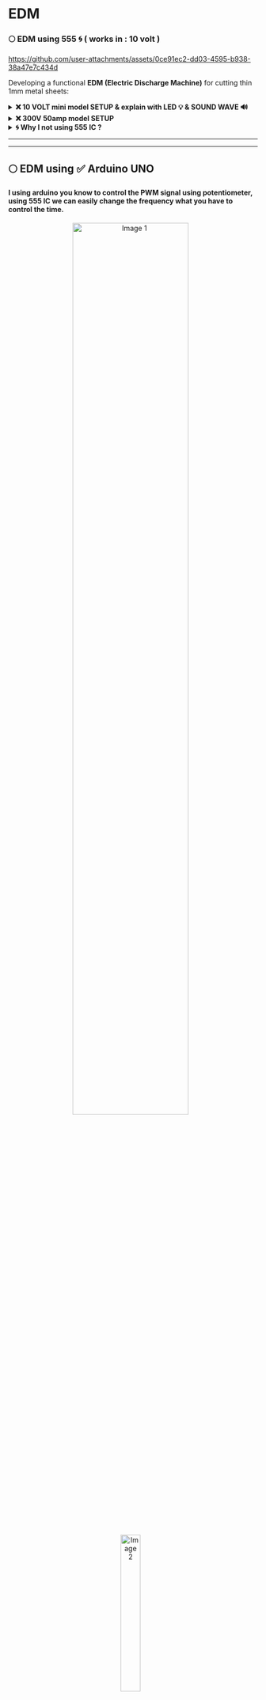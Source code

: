 # EDM

### 🌕 EDM using 555 🌀 ( works in : 10 volt )

https://github.com/user-attachments/assets/0ce91ec2-dd03-4595-b938-38a47e7c434d

Developing a functional **EDM (Electric Discharge Machine)** for cutting thin 1mm metal sheets:  


<details>
 <summary><b>❌ 10 VOLT mini model SETUP & explain with LED 💡 & SOUND WAVE 🔊</b></summary>
</br>
   
   <details>
</br>

# creating a mini model of EDM ( 10 Volt 🌀 )

---

### **Step 1: Working Principle of EDM**
- EDM works by generating **electrical sparks** to erode metal surfaces.
- It requires a **power supply**, an **electrode**, a **workpiece**, and a **dielectric fluid**.
- The **electrode (cathode)** and **workpiece (anode)** are submerged in **dielectric fluid**, and a **high-frequency electrical discharge** removes metal from the workpiece.

---

### **Step 2: Required Components & Specifications**
| **Component**        | **Specification** |
|----------------------|------------------|
| **Step-down Transformer** | Converts **230V AC to 50-100V AC** |
| **Bridge Rectifier** | **50A capacity** for AC to DC conversion |
| **Capacitors** | **4.8µF, 450V** |
| **Electrode Material** | **Copper (35-70mm)** |
| **Dielectric Fluid** | **Distilled Water or Kerosene** |
| **Workpiece** | **Thin Steel or Copper Sheet** |
| **Control Circuit** | **Pulse Generator for Spark Regulation** |
| **Frame & Tub** | **60x30 cm size** |
| **Wires & Connectors** | High-voltage insulated wires |
| **Cooling & Flushing System** | Pump to circulate dielectric fluid |

---

### **Step 3: Build the Power Supply**
1. **Use a Step-Down Transformer**  
   - Converts **230V AC to 12-24V AC**.
   - Must have **multiple voltage outputs** for flexibility.
   
2. **Bridge Rectifier**  
   - Converts **AC to DC** for controlled spark generation.
   - Choose a **50A diode bridge** for sufficient power handling.
   
3. **Capacitor (for Smoothing DC Output)**  
   - Use **450V, 4.8µF capacitor** to stabilize voltage and reduce ripples.

---

### **Step 4: Design the Electrode System**
- **Electrode:** Use **copper** due to its excellent conductivity.  
- **Workpiece:** Choose **thin steel or copper sheet** for easier cutting.  
- **Spark Gap:** Maintain **5-10mm** gap between electrode and workpiece.  

---

### **Step 5: Setup Dielectric Fluid System**
- Use **distilled water** or **kerosene** to act as an insulator and coolant.  
- Ensure **continuous circulation** with a **pump** to flush debris and cool the cutting area.  

---

### **Step 6: Assemble the EDM Machine**
1. **Mount the Workpiece & Electrode** inside the **dielectric tub**.  
2. **Connect the Power Supply** (transformer, rectifier, capacitor).  
3. **Ensure Proper Spark Gap** for controlled erosion.  
4. **Install the Pulse Generator Circuit** to regulate spark intensity and frequency.  

---

### **Step 7: Perform Initial Testing & Calibration**
- Test with **low voltage (50V)** and gradually **increase up to 100V**.  
- Observe **spark discharge and material removal rate**.  
- Adjust **gap, pulse frequency, and voltage** for optimal performance.  

---

### **Step 8: Demonstration & Final Adjustments**
- Cut a **thin steel or copper sheet** to show EDM functionality.  
- If sparks are inconsistent, **adjust capacitor values and pulse timing**.  
- Ensure **safety measures** (proper insulation, emergency cutoff).  

---

### **Final Notes**
- The project document provides **detailed calculations** (e.g., spark voltage = 48.42V, power consumed = 2370W).  
- The **machine does not need to be industry-grade**, but it should **demonstrate material removal effectively**.  

   </details>

---

![IMG_20250217_190007](https://github.com/user-attachments/assets/ddcb6b9c-c33c-4f64-a3bf-0bbf75d68e6c)


## **EDM Circuit Diagram Explanation with Cost**  

![555](https://github.com/user-attachments/assets/2ddd5e81-8484-4f8a-9b31-bb07f5568246)

---
<img align="right" alt="" width="300" src="https://github.com/user-attachments/assets/b45aef95-84f2-40f7-8d21-2010b3014c4d">

### **Step 1: Step-Down Transformer**  
**Component:** **230V to 24V Step-Down Transformer**  
- **Specification:** 230V AC input → 24V-0-24V AC output, **1.5A current rating**  
- **Function:** Reduces **high-voltage AC (230V) to a lower AC voltage (24V)**, preventing excessive current flow.  
- **Reason for Use:** Protects circuit components from high voltage and provides suitable power for further rectification.  
- **Cost (India):** ₹250 - ₹400  

**Connections:**  
- **Primary winding** connected to **230V AC mains**.  
- **Secondary winding** gives **24V-0-24V AC output**, which will be converted to DC.  

---
<img align="right" alt="" width="300" src="https://github.com/user-attachments/assets/1495df6d-fd6a-4783-b58c-3597f80c015e">

### **Step 2: Bridge Rectifier (AC to DC Conversion)**  
**Component:** **50A Bridge Rectifier Module**  
- **Specification:** **Input: 24V AC**, **Output: 24V DC**, **Diode rating: 50A, 1000V PIV**  
- **Function:** Converts the **AC output of the transformer into pulsating DC**.  
- **Reason for Use:** Needed to supply **stable DC power** for the EDM spark generation circuit.  
- **Cost (India):** ₹150 - ₹300  

**Connections:**  
- **AC input terminals** connected to **24V AC output of the transformer**.  
- **DC output terminals** provide **smooth DC voltage**.  

---

### **Step 3: Capacitor for Smoothing DC Output**  
**Component:** **Electrolytic Capacitor 450V, 4.8µF**  
- **Specification:** **Voltage rating: 450V**, **Capacitance: 4.8µF**  
- **Function:** **Filters out AC ripples** and provides smooth **DC voltage**.  
- **Reason for Use:** Ensures **steady and continuous** spark generation by maintaining constant voltage.  
- **Cost (India):** ₹200 - ₹350  

**Connections:**  
- **Positive terminal** of the capacitor to the **positive DC output** of the rectifier.  
- **Negative terminal** to the **ground (0V)**.  

---
<img align="right" alt="" width="300" src="https://github.com/user-attachments/assets/af5b9919-bcf2-4228-be6f-a380bc1c647e">

### **Step 4: Pulse Generator for Controlled Spark Generation**  
**Component:** **555 Timer IC or PWM Controller**  
- **Specification:** Frequency: **1 kHz – 50 kHz adjustable**, Duty cycle: **10% - 90%**  
- **Function:** Generates **high-frequency pulses** to control the **discharge of sparks** in EDM.  
- **Reason for Use:** Prevents **continuous current flow**, allowing controlled spark discharges for efficient machining.  
- **Cost (India):** ₹100 - ₹250  

**Connections:**  
- **VCC (Power Supply):** Connected to **24V DC** output from the rectifier.  
- **Output Pin:** Controls **MOSFET** for spark discharge.  
- **GND (Ground):** Connected to **circuit ground**.  

<p align="center">
  <img src="https://github.com/user-attachments/assets/2237f902-f3ab-4201-8e57-e4670ee7a983" alt="Image 1" width="45%" style="margin-right: 10px;"/>
  <img src="https://github.com/user-attachments/assets/bdc535e9-8f96-4332-94c1-d742354fe2b9" alt="Image 2" width="45%" style="margin-right: 10px;"/>
</p>

---
<img align="right" alt="" width="300" src="https://github.com/user-attachments/assets/19c66fd7-d57d-4eec-997a-40d5b123238a">

### **Step 5: Power MOSFET for Switching the Spark Circuit**  
**Component:** **IRF540N MOSFET (N-Channel, 100V, 33A)**  
- **Specification:** Voltage: **100V**, Current: **33A**, Rds(on): **44mΩ**  
- **Function:** Acts as a **high-speed electronic switch**, allowing controlled **discharge through the electrode**.  
- **Reason for Use:** Can handle **high currents** and operates efficiently in **switching applications**.  
- **Cost (India):** ₹80 - ₹200  

**Connections:**  
- **Drain:** Connected to **negative terminal of the electrode**.  
- **Source:** Connected to **ground**.  
- **Gate:** Connected to **PWM output from the 555 timer**.  

---

### **Step 6: Electrode (Tool) and Workpiece**  
**Components:**  
- **Electrode:** Copper rod (Ø 3mm – 10mm)  
- **Workpiece:** Thin steel sheet (1mm – 3mm)  

- **Function:** The electrode releases **sparks** that erode the workpiece surface.  
- **Reason for Use:** **Copper has excellent electrical conductivity** and withstands EDM erosion.  
- **Cost (India):**  
  - **Copper Electrode:** ₹300 - ₹600  
  - **Steel Workpiece:** ₹200 - ₹500  

**Connections:**  
- **Electrode connected to the MOSFET drain**.  
- **Workpiece connected to positive terminal of power supply**.  

---

### **Step 7: Dielectric Fluid & Circulation System**  
**Component:** **Distilled Water or Kerosene + Pump**  
- **Function:** Cools the spark zone, removes debris, and maintains insulation.  
- **Cost (India):** ₹250 - ₹600  

**Connections:**  
- **Pump circulates dielectric fluid** around the electrode and workpiece.  

---

### **Step 8: Safety Components**  
- **Fuse (10A, 250V)** – ₹30 - ₹50  
- **Emergency Stop Switch** – ₹100 - ₹250  

---

### **Total Estimated Cost in India**  
| **Component** | **Estimated Cost (₹)** |  
|--------------|-----------------|  
| Step-Down Transformer | ₹250 - ₹400 |  
| Bridge Rectifier (50A) | ₹150 - ₹300 |  
| Capacitor (450V, 4.8µF) | ₹200 - ₹350 |  
| Pulse Generator (555 Timer) | ₹100 - ₹250 |  
| Power MOSFET (IRF540N) | ₹80 - ₹200 |  
| Copper Electrode | ₹300 - ₹600 |  
| Workpiece (Steel Sheet) | ₹200 - ₹500 |  
| Dielectric Fluid & Pump | ₹250 - ₹600 |  
| Safety Components | ₹130 - ₹300 |  
| **Total Estimated Cost** | **₹1,660 - ₹3,500** |  

---

### **Final Circuit Connections**
1. **230V AC** → **Step-Down Transformer (24V AC output)**
2. **Transformer Output** → **Bridge Rectifier (Converts to 24V DC)**
3. **Rectifier Output** → **Capacitor (Removes AC Ripples)**
4. **Smooth DC Power** → **Pulse Generator (Controls Spark Pulses)**
5. **Pulse Generator Output** → **MOSFET (Switching)**
6. **MOSFET Drain** → **Electrode (Cathode)**
7. **Workpiece (Anode)** → **Connected to 24V DC positive**
8. **Electrode & Workpiece submerged in Dielectric Fluid**
9. **Pump continuously circulates the dielectric fluid**

---
⭕ explain with LED pulse 💡

https://github.com/user-attachments/assets/d262c55d-2951-4910-b1d7-bc20f60b06b1

⭕ explain with sound wave pulse 🔉🔊

https://github.com/user-attachments/assets/815e8d4a-54d7-4cc7-84b8-4445e9e795e2

---

## Questions / Answers 

### 1) 10 ms pulse duration is okey?

- The 10 ms pulse duration (957 Hz frequency) means each pulse occurs in about 1.04 milliseconds, which is extremely fast.
- This is normal for EDM because metal cutting occurs due to rapid, repetitive electrical discharges.
- Since these pulses are too fast for the human eye, a storage oscilloscope or high-speed data logger is required to analyze them.

---

### 2) Is This Setup Okay for EDM?

✅ `For testing the circuit: Yes`, using an LED is a great way to check if the circuit is generating pulses correctly.

❌ `For actual metal cutting: No`, because EDM requires high voltage (~50-300V) and high current pulses, whereas your 555 timer circuit only operates at 10V with limited current.

---

## 🌀 Disadvantages of the circuit & Modifications for EDM:

### 1. Increase the Voltage and Current

- Your current 10V setup is too low for metal cutting.
- EDM typically requires a capacitor discharge circuit (CDM) with higher voltage (50V-300V) and high peak currents.

### 2. Use a MOSFET or IGBT for High Power Switching

- The 555 timer can only drive small loads.
- For EDM, use a MOSFET (IRF540, IRFZ44N) or IGBT (like GT50J325) to handle the high voltage and current needed for discharge.

### 3. Pulse Duration and Duty Cycle Tuning

- Modify the resistors (10kΩ, 1kΩ) and capacitor (100µF) to adjust the pulse width and frequency for better discharge performance.

</details>
<details>
 <summary><b>❌ 300V 50amp model SETUP</b></summary>
</br>

---
---
 
## 🌕 EDM using 555 ( works in : 300 volt )

### **EDM Circuit for Cutting a 1mm Metal Sheet**
To create a functional **EDM circuit**, we need:
1. **High Voltage (50V–300V) for Breakdown of Metal**
2. **High Current Pulses (~5A–20A) for Effective Erosion**
3. **Controlled Pulse Timing (Microsecond to Millisecond)**
4. **Dielectric Fluid (Oil or Water) to Cool the Electrode and Workpiece**
5. **A Discharge Circuit (MOSFET/IGBT) to Control Sparks**

---

### **Circuit Components Needed**
| Component  | Specification |
|------------|--------------|
| **High Voltage Power Supply** | 50V-300V DC |
| **Capacitor Bank** | 10µF - 100µF (High Voltage) |
| **555 Timer or Microcontroller (Arduino/PIC)** | Pulse Generator |
| **MOSFET/IGBT (Switching Device)** | IRFP250, IRF540, or GT50J325 |
| **Resistors (Control Discharge Rate)** | 1kΩ - 10kΩ |
| **Inductor (Current Limiting)** | 100µH - 1mH |
| **Dielectric Fluid** | Kerosene, EDM Oil, or Distilled Water |

---

### **How It Works**
1. **Charging Phase:**  
   - The **capacitor** charges to **high voltage (50V-300V)**.  
   - The **resistor** controls the charging speed.  

2. **Discharge Phase (Cutting Metal):**  
   - The **MOSFET/IGBT switches ON** for a short duration (microseconds to milliseconds).  
   - High voltage **discharges across the electrode and metal workpiece**, creating sparks.  
   - **Metal erodes due to high-energy sparks.**  
   - **Dielectric fluid removes debris and cools the workpiece.**

---

### **Things to Consider**
🍥 **Use a Pulse Width Modulation (PWM) Circuit**  
   - A **555 Timer** or **Arduino** can generate pulses for better control.  

🍥 **Heat Management**  
   - **Use a heatsink for the MOSFET/IGBT.**  
   - **Submerge the workpiece and electrode in EDM oil or water** to cool the cutting area.  

🍥 **Workpiece and Electrode Setup**  
   - The **electrode (copper, graphite, or tungsten)** should be **small and precise** for a 1mm sheet.  
   - **Electrode gap (0.1mm - 0.5mm) is critical for stable cutting.**  
</details>
<details>
 <summary><b>🌀 Why I not using 555 IC ?</b></summary>
</br>

---
---

## Why I not using 555 IC ?
#### both the 555 timer IC and Arduino Uno (or any microcontroller) can generate PWM signals and control timing. However, the reason 555 IC is not recommended in many cases, especially for applications requiring precise PWM control

1. Precision & Stability

- 555 Timer: Frequency and duty cycle depend on passive components (resistors, capacitors, potentiometers), which can drift over time due to temperature changes, component tolerances, and aging.
- Arduino: Generates highly accurate PWM with software control, and timing is managed digitally by the internal crystal oscillator, making it much more stable.

---

2. Frequency Adjustability

- 555 Timer: You can change frequency with a potentiometer, but the adjustment is not smooth or linear. Also, if you need real-time changes, you would need additional circuits like digital potentiometers.
- Arduino: You can adjust frequency and duty cycle dynamically using code (e.g., analogWrite() or PWM libraries).

---

3. Duty Cycle Control

- 555 Timer: Adjusting both frequency and duty cycle independently is complicated and requires extra components.
- Arduino: Full control over duty cycle and frequency independently, which is crucial for motor control, signal generation, etc.

---

4. Multiple Outputs & Complexity

- 555 Timer: If you need multiple PWM outputs, you need multiple 555 ICs, making the circuit bulky.
- Arduino: Can generate multiple PWM signals (on different pins) simultaneously and synchronize them easily.

---

5. Software Control & Customization

- 555 Timer: Once designed, changing the behavior requires modifying hardware (resistors, capacitors).
- Arduino: Just update the software; no need to change hardware.
</details>

---
---

## 🌕 EDM using ✅ **Arduino UNO**
#### I using arduino you know to control the PWM signal using potentiometer, using 555 IC we can easily change the frequency what you have to control the time.

<p align="center">
  <img src="assets/EDM-electrical-circuit-hand-drawing.jpg" alt="Image 1" width="68%" style="margin-right: 10px;"/>
  <img src="assets/IGBT-G4PC40S-IR.jpg" alt="Image 2" width="28.5%" style="margin-right: 10px;"/>
</p>

## Requirements

1. **Arduino Nano** (recommended) or Uno Mega (1 piece)
---
2. **Potensiometer 10 kΩ** or 5kΩ (2)
   - one for changing the pulse   ------ ılıılıılıılıılıılıılıılıı =>  ıllııllııllııllııllııllıı
   - and another for frequency    ------ ıllııllııllııllııllııllıı => ılılılılılılılılılılılılıl
---
3. **IGBT** (take any one option from below)
   - **IRG4PC40S (3)** or,
   - H20R1203 / 20R1203 (5) or,
   - IRG4PC40UD (2) or,
   - KGF25N135NDH (3)
---
4. **Capacitor** --| |-- (Voltage may change bec of availability But you need the exect uF)
   - **200V 100uF**
   - **200V 470uF**
---
### 5. **SMPS (80-100V & 3-5amp)**

<p align="center">
  <img src="assets/SMPS (1).jpg" alt="Image 1" width="45%" style="margin-right: 10px;"/>
  <img src="assets/SMPS (2).jpg" alt="Image 2" width="45%" style="margin-right: 10px;"/>
</p>

---
### 6. Oscilloscope (optional)

[![oscilloscope](https://github.com/user-attachments/assets/d790ae66-dc0c-4594-ac36-d2ad72fa3105)](https://robu.in/product/dso138-2-4-tft-handheld-pocket-size-digital-oscilloscope-kit-diy-parts-electronic-learning-set-1msps/)

---

### Code

✅ **Pulse On-Time** (Ton)  
✅ **Pulse Off-Time** (Toff)  
✅ **Total Discharge Cycles**  
✅ **Voltage & Current Monitoring** (using sensors)  
✅ **Data Logging to SD Card or Serial Monitor**  

---

### **🛠 Required Components for Industry-Level EDM**
| **Component** | **Specification** | **Purpose** |
|--------------|------------------|------------|
| **Arduino Nano/UNO** | 1 piece | Generates PWM signals |
| **Potentiometer** | 10kΩ (2 pieces) | Adjusts Ton & Toff |
| **IGBT** | IRG4PC40S / H20R1203 / IRG4PC40UD / KGF25N135NDH | High-voltage switching |
| **Capacitors** | 200V 100µF & 200V 470µF | Energy storage |
| **SMPS** | 80-100V, 3-5A | Power supply |
| **Current Sensor** | ACS712 (5A/20A/30A) | Measures discharge current |
| **Voltage Sensor** | Voltage Divider (100:1) | Monitors EDM voltage |
| **SD Card Module** | (Optional) | Logs EDM data |

---

### **🚀 EDM Code**
This **Arduino sketch** controls **PWM pulses** for EDM and records process parameters.  

#### **⚙ Features**
✅ **Real-time adjustable** pulse width & frequency  
✅ **IGBT high-speed switching**  
✅ **Voltage & current monitoring**  
✅ **Data logging to Serial Monitor / SD card**  

```cpp
#include <SPI.h>        // SD Card Library (if used)
#include <SD.h>         // For SD Card Logging

#define pwmPin 9        // IGBT Gate Control
#define potWidth A0     // Potentiometer for Pulse Width
#define potFreq A1      // Potentiometer for Frequency
#define currSensor A2   // ACS712 Current Sensor
#define voltSensor A3   // Voltage Divider Sensor
#define chipSelect 10   // SD Card Module Chip Select Pin

unsigned long cycleCount = 0;
float voltage, current;

void setup() {
    pinMode(pwmPin, OUTPUT);
    Serial.begin(115200);  // Serial Monitor

    if (!SD.begin(chipSelect)) {
        Serial.println("SD Card Initialization Failed!");
    } else {
        Serial.println("SD Card Ready.");
    }
}

void loop() {
    int pulseWidth = analogRead(potWidth);  // Read Pulse Width
    int freq = analogRead(potFreq);         // Read Frequency

    int onTime = map(pulseWidth, 0, 1023, 10, 500); // Ton (10-500 µs)
    int offTime = map(freq, 0, 1023, 10, 500);      // Toff (10-500 µs)

    // Start Discharge Pulse
    digitalWrite(pwmPin, HIGH);
    delayMicroseconds(onTime);
    digitalWrite(pwmPin, LOW);
    delayMicroseconds(offTime);

    // Read Sensor Data
    voltage = analogRead(voltSensor) * (5.0 / 1023.0) * 100;  // Convert to actual voltage
    current = analogRead(currSensor) * (5.0 / 1023.0) * 30;   // Convert to actual current

    // Increment Discharge Cycle
    cycleCount++;

    // Serial Monitor Output
    Serial.print("Cycle: ");
    Serial.print(cycleCount);
    Serial.print(" | Voltage: ");
    Serial.print(voltage);
    Serial.print("V | Current: ");
    Serial.print(current);
    Serial.println("A");

    // Logging to SD Card
    File dataFile = SD.open("edm_log.txt", FILE_WRITE);
    if (dataFile) {
        dataFile.print("Cycle: ");
        dataFile.print(cycleCount);
        dataFile.print(" | Voltage: ");
        dataFile.print(voltage);
        dataFile.print("V | Current: ");
        dataFile.print(current);
        dataFile.println("A");
        dataFile.close();
    }
}
```

---

### **📊 Output Example (Serial Monitor & SD Card)**
```
Cycle: 1 | Voltage: 90.5V | Current: 4.2A
Cycle: 2 | Voltage: 89.8V | Current: 4.1A
Cycle: 3 | Voltage: 90.2V | Current: 4.3A
...
```

---

### **📌 Explanation**
1. **PWM Signal Generation**
   - **Ton & Toff adjustable** via potentiometers.
   - Generates **precision-controlled sparks** for metal cutting.

2. **Voltage & Current Monitoring**
   - **Voltage Sensor** (reads EDM voltage).
   - **Current Sensor** (monitors discharge current).
   - **Ensures stable operation & prevents overheating.**

3. **Cycle Counting & Data Logging**
   - **Counts discharge cycles** for process tracking.
   - **Saves readings** to **SD card** (or displays on Serial Monitor).

---

### **🔧 Next Steps**
✅ Test on an **oscilloscope** for PWM tuning.  
✅ Use **IGBT heatsink & fan** for cooling.  
✅ Implement **emergency stop button** for safety.  

---
---

## 🌕 EDM using ✅ **Raspberry pi pico**

### **🚀 Upgrading EDM to Raspberry Pi Pico W with Wi-Fi & Mobile Control**  

Using the **Raspberry Pi Pico W**, you can achieve:  
✅ **Precise PWM control** for EDM pulses  
✅ **Mobile monitoring** (pulse waveform & EDM status)  
✅ **Wi-Fi control** (turn EDM on/off via web interface)  
✅ **Replace Oscilloscope** (view pulse on phone screen)  

---

### **🛠 Required Components**
| **Component** | **Specification** | **Purpose** |
|--------------|------------------|------------|
| **Raspberry Pi Pico W** | (Built-in Wi-Fi) | Main controller |
| **IGBTs** | IRG4PC40S / H20R1203 / IRG4PC40UD | High-voltage switching |
| **Capacitors** | 200V 100µF & 200V 470µF | Energy storage |
| **Current Sensor** | ACS712 (5A/20A/30A) | Measures discharge current |
| **Voltage Sensor** | Voltage Divider (100:1) | Monitors EDM voltage |
| **SMPS** | 80-100V, 3-5A | Power supply |
| **OLED Display (optional)** | SSD1306 | Local pulse monitoring |

---

### **🔗 Features of Raspberry Pi Pico W in EDM**
✅ **Web-based Control:** Start/Stop EDM remotely  
✅ **Live Pulse Monitoring:** View waveforms in a web UI  
✅ **Adjustable PWM:** Change pulse width/frequency in real time  
✅ **Wi-Fi Connectivity:** Data logging & remote control  
✅ **Safe Power Switching:** Control IGBT safely  

---

### **🚀 Raspberry Pi Pico W Code for Wi-Fi Controlled EDM**
This code will:  
1️⃣ **Generate adjustable PWM for EDM**  
2️⃣ **Stream live pulse data to a mobile web page**  
3️⃣ **Allow power control via Wi-Fi web interface**  

```python
import network
import socket
import machine
import utime

# Pin Configuration
pwm_pin = machine.Pin(16)  # GPIO for PWM
led = machine.Pin(25, machine.Pin.OUT)  # Onboard LED for status
pwm = machine.PWM(pwm_pin)
pwm.freq(500)  # Default frequency 500 Hz
pwm.duty_u16(32768)  # 50% duty cycle

# Wi-Fi Setup
ssid = "Your_WiFi_Name"
password = "Your_WiFi_Password"

wlan = network.WLAN(network.STA_IF)
wlan.active(True)
wlan.connect(ssid, password)

while not wlan.isconnected():
    utime.sleep(1)

print("Connected to Wi-Fi")

# Web Page for Control
html = """<!DOCTYPE html>
<html>
<head><title>EDM Control</title></head>
<body>
<h2>EDM Machine Control</h2>
<p>Pulse Frequency: <span id="freq">500</span> Hz</p>
<p>Power: <span id="power">ON</span></p>
<button onclick="sendCommand('increase')">Increase Frequency</button>
<button onclick="sendCommand('decrease')">Decrease Frequency</button>
<button onclick="sendCommand('toggle')">Turn On/Off</button>

<script>
function sendCommand(cmd) {
    fetch('/' + cmd).then(response => response.text()).then(data => {
        document.getElementById("freq").innerText = data;
    });
}
</script>
</body></html>
"""

# Handle Web Requests
def handle_request(request):
    global pwm
    if '/increase' in request:
        freq = pwm.freq() + 50
        pwm.freq(freq)
    elif '/decrease' in request:
        freq = pwm.freq() - 50
        pwm.freq(freq)
    elif '/toggle' in request:
        if pwm.duty_u16() > 0:
            pwm.duty_u16(0)
        else:
            pwm.duty_u16(32768)
    return str(pwm.freq())

# Web Server
addr = socket.getaddrinfo('0.0.0.0', 80)[0][-1]
s = socket.socket()
s.bind(addr)
s.listen(5)

print("Web server running...")

while True:
    cl, addr = s.accept()
    request = cl.recv(1024).decode()
    response = handle_request(request) if "GET" in request else html
    cl.send("HTTP/1.0 200 OK\r\nContent-type: text/html\r\n\r\n" + response)
    cl.close()
```

---

### **📊 Features of This Code**
✅ **Web-Based EDM Control**  
   - Start/Stop EDM remotely  
   - Adjust pulse frequency in real-time  
   - Monitor EDM pulse status  

✅ **Wi-Fi Integration**  
   - Connect to Wi-Fi  
   - Host a control webpage  

✅ **PWM Control for EDM Pulse**  
   - Adjust **pulse frequency** dynamically  
   - Ensure **stable IGBT switching**  

---

### **📱 How to Control EDM from Your Phone**
1️⃣ **Connect Raspberry Pi Pico W to Wi-Fi**  
2️⃣ Open **IP Address** in your mobile browser  
   Example: `http://192.168.1.100`  
3️⃣ Use **buttons** to:
   - ✅ **Increase/Decrease frequency**
   - ✅ **Turn EDM ON/OFF**
4️⃣ Monitor pulse status on **mobile screen**  

---

### **🔧 Enhancements**
✅ **Send Pulse Data to a Cloud Dashboard (MQTT / Firebase)**  
✅ **Connect an OLED Display for Local Monitoring**  
✅ **Use Bluetooth Instead of Wi-Fi for Offline Control**  

---

### **🔌 Next Steps**
🔹 Do you need a **real-time pulse waveform display** in the web UI?  
🔹 Want to **log data to an SD card or cloud server**?  
🔹 Need a **custom PCB design for your EDM project**?  
